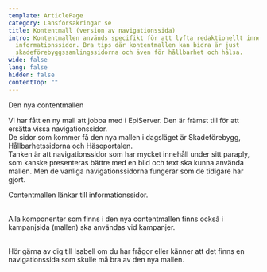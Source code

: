 ```yaml
---
template: ArticlePage
category: Lansforsakringar se
title: Kontentmall (version av navigationssida)
intro: Kontentmallen används specifikt för att lyfta redaktionellt innehåll som
  informationssidor. Bra tips där kontentmallen kan bidra är just
  skadeförebyggssamlingssidorna och även för hållbarhet och hälsa.
wide: false
lang: false
hidden: false
contentTop: ""
---
```

Den nya contentmallen

Vi har fått en ny mall att jobba med i EpiServer. Den är främst till för att ersätta vissa navigationssidor.\
De sidor som kommer få den nya mallen i dagsläget är Skadeförebygg, Hållbarhetssidorna och Häsoportalen.\
Tanken är att navigationssidor som har mycket innehåll under sitt paraply, som kanske presenteras bättre med en bild och text ska kunna använda mallen. Men de vanliga navigationssidorna fungerar som de tidigare har gjort.

Contentmallen länkar till informationssidor.

\
Alla komponenter som finns i den nya contentmallen finns också i kampanjsida (mallen) ska användas vid kampanjer.

\
Hör gärna av dig till Isabell om du har frågor eller känner att det finns en navigationssida som skulle må bra av den nya mallen.